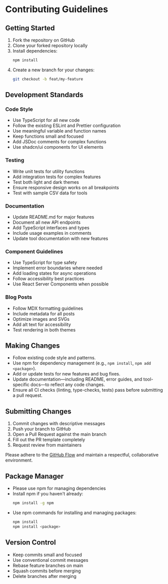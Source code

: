 # Contributing Guidelines

## Getting Started

1. Fork the repository on GitHub
2. Clone your forked repository locally
3. Install dependencies:
   ```bash
   npm install
   ```
4. Create a new branch for your changes:
   ```bash
   git checkout -b feat/my-feature
   ```

## Development Standards

### Code Style

- Use TypeScript for all new code
- Follow the existing ESLint and Prettier configuration
- Use meaningful variable and function names
- Keep functions small and focused
- Add JSDoc comments for complex functions
- Use shadcn/ui components for UI elements

### Testing

- Write unit tests for utility functions
- Add integration tests for complex features
- Test both light and dark themes
- Ensure responsive design works on all breakpoints
- Test with sample CSV data for tools

### Documentation

- Update README.md for major features
- Document all new API endpoints
- Add TypeScript interfaces and types
- Include usage examples in comments
- Update tool documentation with new features

### Component Guidelines

- Use TypeScript for type safety
- Implement error boundaries where needed
- Add loading states for async operations
- Follow accessibility best practices
- Use React Server Components when possible

### Blog Posts

- Follow MDX formatting guidelines
- Include metadata for all posts
- Optimize images and SVGs
- Add alt text for accessibility
- Test rendering in both themes

## Making Changes

- Follow existing code style and patterns.
- Use npm for dependency management (e.g., `npm install`, `npm add <package>`).
- Add or update tests for new features and bug fixes.
- Update documentation—including README, error guides, and tool-specific docs—to reflect any code changes.
- Ensure all CI checks (linting, type-checks, tests) pass before submitting a pull request.

## Submitting Changes

1. Commit changes with descriptive messages
2. Push your branch to GitHub
3. Open a Pull Request against the main branch
4. Fill out the PR template completely
5. Request review from maintainers

Please adhere to the [GitHub Flow](https://guides.github.com/introduction/flow/) and maintain a respectful, collaborative environment.

## Package Manager

- Please use npm for managing dependencies
- Install npm if you haven't already:
  ```bash
  npm install -g npm
  ```
- Use npm commands for installing and managing packages:
  ```bash
  npm install
  npm install <package>
  ```

## Version Control

- Keep commits small and focused
- Use conventional commit messages
- Rebase feature branches on main
- Squash commits before merging
- Delete branches after merging
